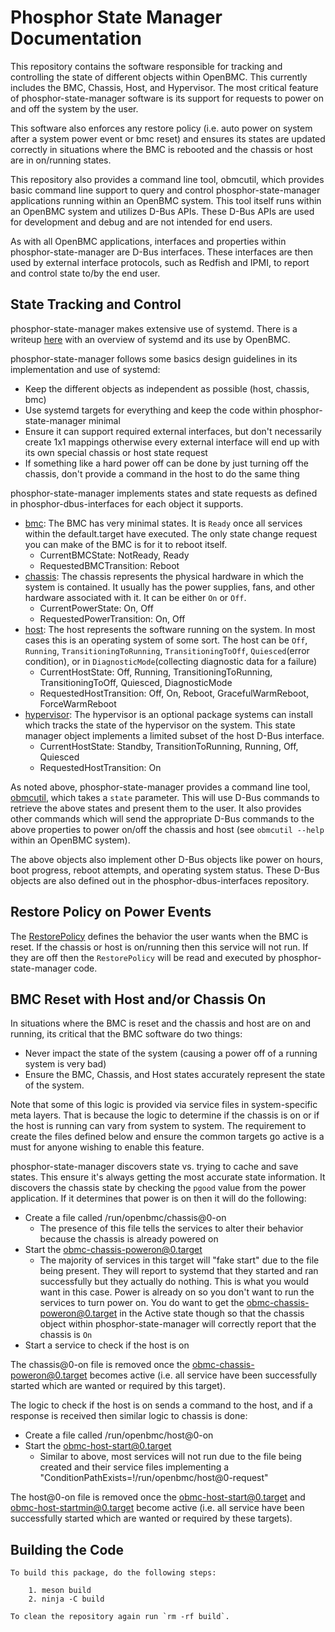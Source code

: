 # Phosphor State Manager Documentation

This repository contains the software responsible for tracking and controlling
the state of different objects within OpenBMC. This currently includes the BMC,
Chassis, Host, and Hypervisor. The most critical feature of
phosphor-state-manager software is its support for requests to power on and off
the system by the user.

This software also enforces any restore policy (i.e. auto power on system after
a system power event or bmc reset) and ensures its states are updated correctly
in situations where the BMC is rebooted and the chassis or host are in
on/running states.

This repository also provides a command line tool, obmcutil, which provides
basic command line support to query and control phosphor-state-manager
applications running within an OpenBMC system. This tool itself runs within an
OpenBMC system and utilizes D-Bus APIs. These D-Bus APIs are used for
development and debug and are not intended for end users.

As with all OpenBMC applications, interfaces and properties within
phosphor-state-manager are D-Bus interfaces. These interfaces are then used
by external interface protocols, such as Redfish and IPMI, to report and
control state to/by the end user.

## State Tracking and Control

phosphor-state-manager makes extensive use of systemd. There is a writeup
[here][1] with an overview of systemd and its use by OpenBMC.

phosphor-state-manager follows some basics design guidelines in its
implementation and use of systemd:
- Keep the different objects as independent as possible (host, chassis, bmc)
- Use systemd targets for everything and keep the code within
  phosphor-state-manager minimal
- Ensure it can support required external interfaces, but don't necessarily
  create 1x1 mappings otherwise every external interface will end up with its
  own special chassis or host state request
- If something like a hard power off can be done by just turning off the
  chassis, don't provide a command in the host to do the same thing

phosphor-state-manager implements states and state requests as defined in
phosphor-dbus-interfaces for each object it supports.
- [bmc][2]: The BMC has very minimal states. It is `Ready` once all services
  within the default.target have executed. The only state change request you
  can make of the BMC is for it to reboot itself.
  - CurrentBMCState: NotReady, Ready
  - RequestedBMCTransition: Reboot
- [chassis][3]: The chassis represents the physical hardware in which the system
  is contained. It usually has the power supplies, fans, and other hardware
  associated with it. It can be either `On` or `Off`.
  - CurrentPowerState: On, Off
  - RequestedPowerTransition: On, Off
- [host][4]: The host represents the software running on the system. In most
  cases this is an operating system of some sort. The host can be `Off`,
  `Running`, `TransitioningToRunning`, `TransitioningToOff`,
  `Quiesced`(error condition), or in `DiagnosticMode`(collecting diagnostic
  data for a failure)
  - CurrentHostState: Off, Running, TransitioningToRunning, TransitioningToOff,
    Quiesced, DiagnosticMode
  - RequestedHostTransition: Off, On, Reboot, GracefulWarmReboot,
    ForceWarmReboot
- [hypervisor][4]: The hypervisor is an optional package systems can install
  which tracks the state of the hypervisor on the system. This state manager
  object implements a limited subset of the host D-Bus interface.
  - CurrentHostState: Standby, TransitionToRunning, Running, Off, Quiesced
  - RequestedHostTransition: On

As noted above, phosphor-state-manager provides a command line tool,
[obmcutil][5], which takes a `state` parameter. This will use D-Bus commands to
retrieve the above states and present them to the user. It also provides other
commands which will send the appropriate D-Bus commands to the above properties
to power on/off the chassis and host (see `obmcutil --help` within an OpenBMC
system).

The above objects also implement other D-Bus objects like power on hours, boot
progress, reboot attempts, and operating system status. These D-Bus objects are
also defined out in the phosphor-dbus-interfaces repository.

## Restore Policy on Power Events

The [RestorePolicy][6] defines the behavior the user wants when the BMC is
reset. If the chassis or host is on/running then this service will not run.
If they are off then the `RestorePolicy` will be read and executed by
phosphor-state-manager code.

## BMC Reset with Host and/or Chassis On

In situations where the BMC is reset and the chassis and host are on and
running, its critical that the BMC software do two things:
- Never impact the state of the system (causing a power off of a running system
is very bad)
- Ensure the BMC, Chassis, and Host states accurately represent the state of the
system.

Note that some of this logic is provided via service files in system-specific
meta layers. That is because the logic to determine if the chassis is on or
if the host is running can vary from system to system. The requirement to
create the files defined below and ensure the common targets go active is a
must for anyone wishing to enable this feature.

phosphor-state-manager discovers state vs. trying to cache and save states. This
ensure it's always getting the most accurate state information. It discovers the
chassis state by checking the `pgood` value from the power application. If it
determines that power is on then it will do the following:
- Create a file called /run/openbmc/chassis@0-on
  - The presence of this file tells the services to alter their behavior because
    the chassis is already powered on
- Start the obmc-chassis-poweron@0.target
  - The majority of services in this target will "fake start" due to the file
    being present. They will report to systemd that they started and ran
    successfully but they actually do nothing. This is what you would want in
    this case. Power is already on so you don't want to run the services to turn
    power on. You do want to get the obmc-chassis-poweron@0.target in the Active
    state though so that the chassis object within phosphor-state-manager will
    correctly report that the chassis is `On`
- Start a service to check if the host is on

The chassis@0-on file is removed once the obmc-chassis-poweron@0.target becomes
active (i.e. all service have been successfully started which are wanted or
required by this target).

The logic to check if the host is on sends a command to the host, and if a
response is received then similar logic to chassis is done:
- Create a file called /run/openbmc/host@0-on
- Start the obmc-host-start@0.target
  - Similar to above, most services will not run due to the file being created
    and their service files implementing a
    "ConditionPathExists=!/run/openbmc/host@0-request"

The host@0-on file is removed once the obmc-host-start@0.target and
obmc-host-startmin@0.target become active (i.e. all service have been
successfully started which are wanted or required by these targets).

## Building the Code
```
To build this package, do the following steps:

    1. meson build
    2. ninja -C build

To clean the repository again run `rm -rf build`.
```

[1]: https://github.com/openbmc/docs/blob/master/architecture/openbmc-systemd.md
[2]: https://github.com/openbmc/phosphor-dbus-interfaces/blob/master/yaml/xyz/openbmc_project/State/BMC.interface.yaml
[3]: https://github.com/openbmc/phosphor-dbus-interfaces/blob/master/yaml/xyz/openbmc_project/State/Chassis.interface.yaml
[4]: https://github.com/openbmc/phosphor-dbus-interfaces/blob/master/yaml/xyz/openbmc_project/State/Host.interface.yaml
[5]: https://github.com/openbmc/phosphor-state-manager/blob/master/obmcutil
[6]: https://github.com/openbmc/phosphor-dbus-interfaces/blob/master/yaml/xyz/openbmc_project/Control/Power/RestorePolicy.interface.yaml
